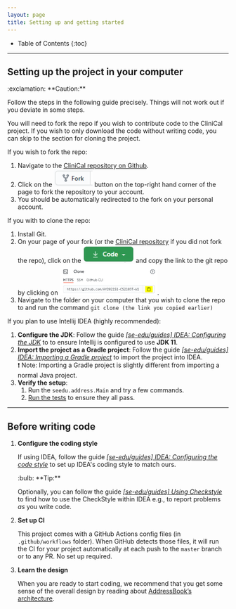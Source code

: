 ```yaml
---
layout: page
title: Setting up and getting started
---
```


* Table of Contents
{:toc}


--------------------------------------------------------------------------------------------------------------------

## Setting up the project in your computer

<div markdown="span" class="alert alert-warning">:exclamation: **Caution:**

Follow the steps in the following guide precisely. Things will not work out if you deviate in some steps.
</div>

You will need to fork the repo if you wish to contribute code to the CliniCal project. If you wish to only download the code without writing code, you can skip to the section for cloning the project.

If you wish to fork the repo:
1. Navigate to the [CliniCal repository on Github](https://github.com/AY2021S1-CS2103T-W11-4/tp).
1. Click on the <img src="images/forkButton.png" height="40px"> button on the top-right hand corner of the page to fork the repository to your account.
1. You should be automatically redirected to the fork on your personal account.

If you with to clone the repo:
1. Install Git.
1. On your page of your fork (or the [CliniCal repository](https://github.com/AY2021S1-CS2103T-W11-4/tp) if you did not fork the repo), click on the <img src="images/codeButton.png" height="40px"> and copy the link to the git repo by clicking on <img src="images/copyButton.png" height="70px">.
1. Navigate to the folder on your computer that you wish to clone the repo to and run the command `git clone (the link you copied earlier)`


If you plan to use Intellij IDEA (highly recommended):
1. **Configure the JDK**: Follow the guide [_[se-edu/guides] IDEA: Configuring the JDK_](https://se-education.org/guides/tutorials/intellijJdk.html) to to ensure Intellij is configured to use **JDK 11**.
1. **Import the project as a Gradle project**: Follow the guide [_[se-edu/guides] IDEA: Importing a Gradle project_](https://se-education.org/guides/tutorials/intellijImportGradleProject.html) to import the project into IDEA.<br>
  :exclamation: Note: Importing a Gradle project is slightly different from importing a normal Java project.
1. **Verify the setup**:
   1. Run the `seedu.address.Main` and try a few commands.
   1. [Run the tests](Testing.md) to ensure they all pass.

--------------------------------------------------------------------------------------------------------------------

## Before writing code

1. **Configure the coding style**

   If using IDEA, follow the guide [_[se-edu/guides] IDEA: Configuring the code style_](https://se-education.org/guides/tutorials/intellijCodeStyle.html) to set up IDEA's coding style to match ours.

   <div markdown="span" class="alert alert-primary">:bulb: **Tip:**

   Optionally, you can follow the guide [_[se-edu/guides] Using Checkstyle_](https://se-education.org/guides/tutorials/checkstyle.html) to find how to use the CheckStyle within IDEA e.g., to report problems _as_ you write code.
   </div>

1. **Set up CI**

   This project comes with a GitHub Actions config files (in `.github/workflows` folder). When GitHub detects those files, it will run the CI for your project automatically at each push to the `master` branch or to any PR. No set up required.

1. **Learn the design**

   When you are ready to start coding, we recommend that you get some sense of the overall design by reading about [AddressBook’s architecture](DeveloperGuide.md#21-architecture).
